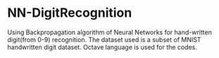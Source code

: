 # NN-DigitRecognition
Using Backpropagation algorithm of Neural Networks for hand-written digit(from 0-9) recognition. The dataset used is a subset of MNIST handwritten digit dataset. Octave language is used for the codes.
